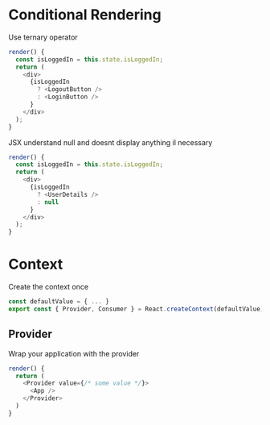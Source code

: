 # Conditional Rendering
Use ternary operator
```js
render() {
  const isLoggedIn = this.state.isLoggedIn;
  return (
    <div>
      {isLoggedIn
        ? <LogoutButton />
        : <LoginButton />
      }
    </div>
  );
}
```
JSX understand null and doesnt display anything il necessary
```js
render() {
  const isLoggedIn = this.state.isLoggedIn;
  return (
    <div>
      {isLoggedIn
        ? <UserDetails />
        : null
      }
    </div>
  );
}
```
# Context
Create the context once
```js
const defaultValue = { ... }
export const { Provider, Consumer } = React.createContext(defaultValue);
```
## Provider
Wrap your application with the provider
```js
render() {
  return (
    <Provider value={/* some value */}>
      <App />
    </Provider>
  )
}
```